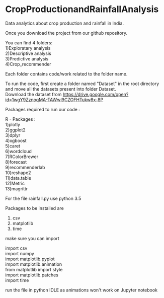 # CropProductionandRainfallAnalysis
Data analytics about crop production and rainfall in India.<br/>

Once you download the project from our github repository.<br/>

You can find 4 folders:<br/>
1)Exploratary analysis<br/>
2)Descriptive analysis<br/>
3)Predictive analysis<br/>
4)Crop_recommender<br/>

Each folder contains code/work related to the folder name.<br/>

To run the code, first create a folder named "Dataset" in the root directory and move all the datasets present into folder Dataset.<br/>
Download the dataset from https://drive.google.com/open?id=1wgY9ZznoqMA-TAWwl9CZOFHTukw8x-8P<br/>

Packages required to run our code :<br/>
 
R - Packages : <br/>
   1)plotly<br/>
   2)ggplot2<br/>
   3)dplyr<br/>
   4)xgboost<br/>
   5)caret<br/>
   6)wordcloud<br/>
   7)RColorBrewer<br/>
   8)forecast<br/>
   9)recommenderlab<br/>
   10)reshape2<br/>
   11)data.table<br/>
   12)Metric<br/>
   13)magrittr<br/>

For the file rainfall.py use python 3.5<br/>

Packages to be installed are<br/>
 1) csv<br/>
 2) matplotlib<br/>
 3) time<br/>

make sure you can import<br/>

import csv<br/>
import numpy<br/>
import matplotlib.pyplot<br/>
import matplotlib.animation<br/>
from matplotlib import style<br/>
import matplotlib.patches<br/>
import time<br/>

run the file in python IDLE as animations won't work on Jupyter notebook<br/>
  
